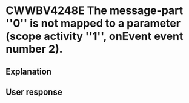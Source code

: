 # CWWBV4248E The message-part ''0'' is not mapped to a parameter (scope activity ''1'', onEvent event number 2).

## Explanation

## User response